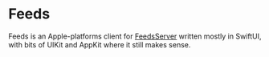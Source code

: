 # Feeds

Feeds is an Apple-platforms client for [FeedsServer](https://github.com/markmals/FeedsServer) written mostly in SwiftUI, with bits of UIKit and AppKit where it still makes sense.